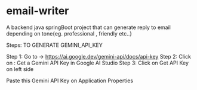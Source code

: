# email-writer
A backend java springBoot  project  that can generate reply to email depending on  tone{eg. professional , friendly etc..}


Steps: TO GENERATE GEMINI_API_KEY

Step 1: Go to -> https://ai.google.dev/gemini-api/docs/api-key
Step 2: Click on : Get a Gemini API Key in Google AI Studio 
Step 3: Click on Get API Key on left side

Paste this Gemini API Key on Application Properties
